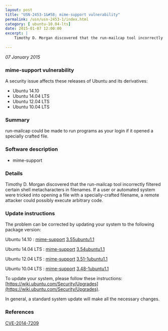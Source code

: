 ```yaml
---
layout: post
title: "USN-2453-1&#58; mime-support vulnerability"
permalink: /usn/usn-2453-1/index.html
category: [ ubuntu-10.04-lts]
date: 2015-01-07 12:00:00
excerpt: |
    Timothy D. Morgan discovered that the run-mailcap tool incorrectly filtered certain shell metacharacters in filenames. If a user or automated system were tricked into opening a file with a specially-crafted filename, a remote attacker could possibly execute arbitrary code. 
    
--- 
```

 
 

*07 January 2015*

### mime-support vulnerability

A security issue affects these releases of Ubuntu and its derivatives:

* Ubuntu 14.10
* Ubuntu 14.04 LTS
* Ubuntu 12.04 LTS
* Ubuntu 10.04 LTS

### Summary

run-mailcap could be made to run programs as your login if it opened a specially crafted file.

### Software description

* mime-support 

### Details

Timothy D. Morgan discovered that the run-mailcap tool incorrectly filtered certain shell metacharacters in filenames. If a user or automated system were tricked into opening a file with a specially-crafted filename, a remote attacker could possibly execute arbitrary code. 

### Update instructions

The problem can be corrected by updating your system to the following package version:

Ubuntu 14.10
 : [mime-support](https://launchpad.net/ubuntu/+source/mime-support) <span> [3.55ubuntu1.1](https://launchpad.net/ubuntu/+source/mime-support/3.55ubuntu1.1) </span> 

Ubuntu 14.04 LTS
 : [mime-support](https://launchpad.net/ubuntu/+source/mime-support) <span> [3.54ubuntu1.1](https://launchpad.net/ubuntu/+source/mime-support/3.54ubuntu1.1) </span> 

Ubuntu 12.04 LTS
 : [mime-support](https://launchpad.net/ubuntu/+source/mime-support) <span> [3.51-1ubuntu1.1](https://launchpad.net/ubuntu/+source/mime-support/3.51-1ubuntu1.1) </span> 

Ubuntu 10.04 LTS
 : [mime-support](https://launchpad.net/ubuntu/+source/mime-support) <span> [3.48-1ubuntu1.1](https://launchpad.net/ubuntu/+source/mime-support/3.48-1ubuntu1.1) </span> 

To update your system, please follow these instructions: [https://wiki.ubuntu.com/Security/Upgrades](https://wiki.ubuntu.com/Security/Upgrades).

In general, a standard system update will make all the necessary changes. 

### References

 
 [CVE-2014-7209](http://people.ubuntu.com/~ubuntu-security/cve/CVE-2014-7209)
 

